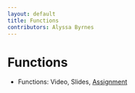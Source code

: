 ```yaml
---
layout: default
title: Functions
contributors: Alyssa Byrnes
---
```


# Functions

* Functions: Video, Slides, [Assignment](https://www.gradescope.com/)
